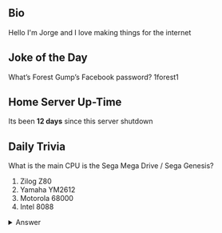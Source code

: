 ## Bio

Hello I'm Jorge and I love making things for the internet

## Joke of the Day

What’s Forest Gump’s Facebook password? 1forest1

## Home Server Up-Time

Its been **12 days** since this server shutdown


## Daily Trivia

What is the main CPU is the Sega Mega Drive / Sega Genesis?
 1. Zilog Z80
 2. Yamaha YM2612
 3. Motorola 68000
 4. Intel 8088

<details>
  <summary>Answer</summary>
  Motorola 68000
</details>
